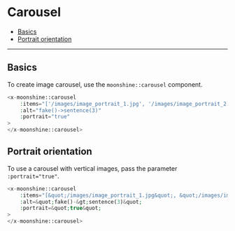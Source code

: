 # Carousel

- [Basics](#basics)
- [Portrait orientation](#portrait)

---

<a name="basics"></a>
## Basics

To create image carousel, use the `moonshine::carousel` component.

```php
<x-moonshine::carousel
    :items="['/images/image_portrait_1.jpg', '/images/image_portrait_2.jpg']"
    :alt="fake()->sentence(3)"
    :portrait="true"
>
</x-moonshine::carousel>
```

<a name="portrait"></a>
## Portrait orientation

To use a carousel with vertical images, pass the parameter `:portrait="true"`.

```php
<x-moonshine::carousel
    :items="[&quot;/images/image_portrait_1.jpg&quot;, &quot;/images/image_portrait_2.jpg&quot;]"
    :alt=&quot;fake()-&gt;sentence(3)&quot;
    :portrait=&quot;true&quot;
>
</x-moonshine::carousel>
```
